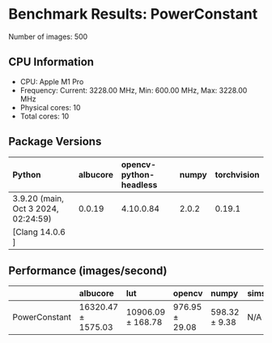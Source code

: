 # Benchmark Results: PowerConstant

Number of images: 500

## CPU Information

- CPU: Apple M1 Pro
- Frequency: Current: 3228.00 MHz, Min: 600.00 MHz, Max: 3228.00 MHz
- Physical cores: 10
- Total cores: 10

## Package Versions

| Python                                | albucore   | opencv-python-headless   | numpy   | torchvision   |
|:--------------------------------------|:-----------|:-------------------------|:--------|:--------------|
| 3.9.20 (main, Oct  3 2024, 02:24:59)  | 0.0.19     | 4.10.0.84                | 2.0.2   | 0.19.1        |
| [Clang 14.0.6 ]                       |            |                          |         |               |

## Performance (images/second)

|               | albucore           | lut               | opencv         | numpy         | simsimd   |
|:--------------|:-------------------|:------------------|:---------------|:--------------|:----------|
| PowerConstant | 16320.47 ± 1575.03 | 10906.09 ± 168.78 | 976.95 ± 29.08 | 598.32 ± 9.38 | N/A       |
